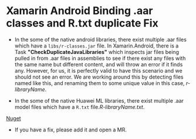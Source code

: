 # Xamarin Android Binding .aar classes and R.txt duplicate Fix

- In the some of the native android libraries, there exist multiple .aar files which have a `libs/r-classes.jar` file.
  In Xamarin.Android, there is a Task **"CheckDuplicateJavaLibraries"** which inspects jar files being pulled in from .aar files
  in assemblies to see if there exist any files with the same name but different content, and will throw an error if it finds any.
  However, for us, it is perfectly valid to have this scenario and we should not see an error.
  We are working around this by detecting files named like this, and renaming them to some unique value
  in this case, *r-libraryName*.

- In the some of the native Huawei ML libraries, there exist multiple .aar model files which have a `R.txt` file.*R-libraryName.txt*.

[Nuget](http://10.216.77.196:5000/packages/Xamarin.AarLibFix) 

- If you have a fix, please add it and open a MR. 
